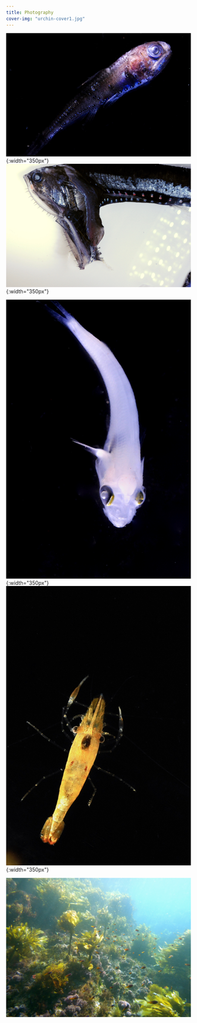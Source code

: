 ```yaml
---
title: Photography
cover-img: "urchin-cover1.jpg"
---
```


![fish](photography_page/DSC_2477.jpg){:width="350px"}
![chompy](photography_page/DSC_2372.jpg){:width="350px"}


![whitefish](photography_page/DSC_2849.jpg){:width="350px"}
![yshrimp](photography_page/yellow_shrimp.jpg){:width="350px"}

![intakepipes](intakepipes.png)
